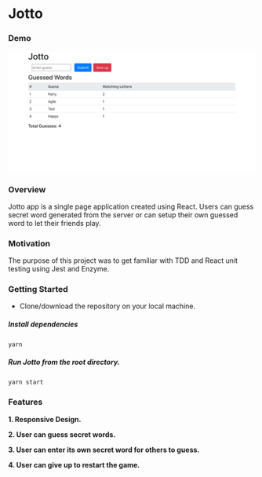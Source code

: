 # Jotto


### Demo

![](/jotto.png)

### Overview

Jotto app is a single page application created using React. Users can guess secret word generated from the server or can setup their own guessed word to let their friends play.

### Motivation

The purpose of this project was to get familiar with TDD and React unit testing using Jest and Enzyme. 

### Getting Started

- Clone/download the repository on your local machine.

##### Install dependencies

`yarn`

##### Run Jotto from the root directory.

`yarn start`


### Features

**1. Responsive Design.**

**2. User can guess secret words.**

**3. User can enter its own secret word for others to guess.**

**4. User can give up to restart the game.**

